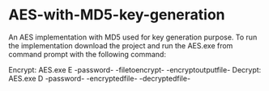# AES-with-MD5-key-generation

An AES implementation with MD5 used for key generation purpose. To run the implementation download the project and run the AES.exe from command prompt with the following command:

Encrypt: AES.exe  E -password- -filetoencrypt- -encryptoutputfile-
Decrypt: AES.exe  D -password- -encryptedfile- -decryptedfile- 
